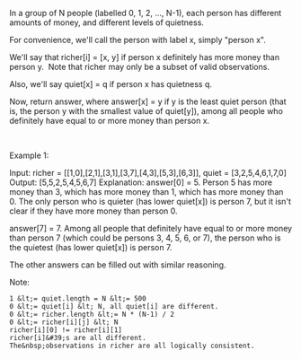 In a group of N people (labelled 0, 1, 2, ..., N-1), each person has different amounts of money, and different levels of quietness.

For convenience, we&#39;ll call the person with label x, simply &quot;person x&quot;.

We&#39;ll say that richer[i] = [x, y] if person x&nbsp;definitely has more money than person&nbsp;y.&nbsp; Note that richer&nbsp;may only be a subset of valid observations.

Also, we&#39;ll say quiet[x] = q if person x&nbsp;has quietness q.

Now, return answer, where answer[x] = y if y is the least quiet person (that is, the person y with the smallest value of quiet[y]), among all people&nbsp;who definitely have&nbsp;equal to or more money than person x.

&nbsp;


Example 1:


Input: richer = [[1,0],[2,1],[3,1],[3,7],[4,3],[5,3],[6,3]], quiet = [3,2,5,4,6,1,7,0]
Output: [5,5,2,5,4,5,6,7]
Explanation: 
answer[0] = 5.
Person 5 has more money than 3, which has more money than 1, which has more money than 0.
The only person who is quieter (has lower quiet[x]) is person 7, but
it isn&#39;t clear if they have more money than person 0.

answer[7] = 7.
Among all people that definitely have equal to or more money than person 7
(which could be persons 3, 4, 5, 6, or 7), the person who is the quietest (has lower quiet[x])
is person 7.

The other answers can be filled out with similar reasoning.



Note:


	1 &lt;= quiet.length = N &lt;= 500
	0 &lt;= quiet[i] &lt; N, all quiet[i] are different.
	0 &lt;= richer.length &lt;= N * (N-1) / 2
	0 &lt;= richer[i][j] &lt; N
	richer[i][0] != richer[i][1]
	richer[i]&#39;s are all different.
	The&nbsp;observations in richer are all logically consistent.
